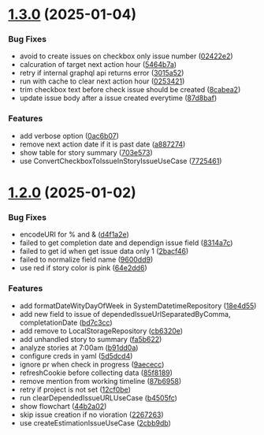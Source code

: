 # [1.3.0](https://github.com/HiromiShikata/npm-cli-github-issue-tower-defence-management/compare/v1.2.0...v1.3.0) (2025-01-04)


### Bug Fixes

* avoid to create issues on checkbox only issue number ([02422e2](https://github.com/HiromiShikata/npm-cli-github-issue-tower-defence-management/commit/02422e269b4c5e530acf931ba12278dcf65e40d4))
* calcuration of target next action hour ([5464b7a](https://github.com/HiromiShikata/npm-cli-github-issue-tower-defence-management/commit/5464b7aaa40d39f72e1daee10121bd651bab876a))
* retry if internal graphql api returns error ([3015a52](https://github.com/HiromiShikata/npm-cli-github-issue-tower-defence-management/commit/3015a527b2c4b00f4ed1165c520ace75043629d9))
* run with cache to clear next action hour ([0253421](https://github.com/HiromiShikata/npm-cli-github-issue-tower-defence-management/commit/0253421a97cf26dc8e14302fc50df01c66f31f69))
* trim checkbox text before check issue should be created ([8cabea2](https://github.com/HiromiShikata/npm-cli-github-issue-tower-defence-management/commit/8cabea210bc4935a2f69b63325110ed35abe5669))
* update issue body after a issue created everytime ([87d8baf](https://github.com/HiromiShikata/npm-cli-github-issue-tower-defence-management/commit/87d8bafadd7bc73c7ec65dd73806d7d7665caef5))


### Features

* add verbose option ([0ac6b07](https://github.com/HiromiShikata/npm-cli-github-issue-tower-defence-management/commit/0ac6b071bbbc33fae62ecc9ae908f9a5ea86a5f7))
* remove next action date if it is past date ([a887274](https://github.com/HiromiShikata/npm-cli-github-issue-tower-defence-management/commit/a88727460e81c16774a322eb02c6a7c17a8038f3))
* show table for story summary ([703e573](https://github.com/HiromiShikata/npm-cli-github-issue-tower-defence-management/commit/703e57304da6593a97f4e92253254f6ef81fabb2))
* use ConvertCheckboxToIssueInStoryIssueUseCase ([7725461](https://github.com/HiromiShikata/npm-cli-github-issue-tower-defence-management/commit/7725461e7f043b5196a350975447cfbfd5af6ed6))

# [1.2.0](https://github.com/HiromiShikata/npm-cli-github-issue-tower-defence-management/compare/v1.1.0...v1.2.0) (2025-01-02)


### Bug Fixes

* encodeURI for % and & ([d4f1a2e](https://github.com/HiromiShikata/npm-cli-github-issue-tower-defence-management/commit/d4f1a2ea4e67b31b14a10ed866d6ea6aef5f133f))
* failed to get completion date and dependign issue field ([8314a7c](https://github.com/HiromiShikata/npm-cli-github-issue-tower-defence-management/commit/8314a7c61e5a549370fa96554be1e1be9d275890))
* failed to get id when get issue data only 1 ([2bacf46](https://github.com/HiromiShikata/npm-cli-github-issue-tower-defence-management/commit/2bacf4677caca918dda7e654d9d944879848611f))
* failed to normalize field name ([9600dd9](https://github.com/HiromiShikata/npm-cli-github-issue-tower-defence-management/commit/9600dd9dd243a459bf123446898a4dee171e3fe1))
* use red if story color is pink ([64e2dd6](https://github.com/HiromiShikata/npm-cli-github-issue-tower-defence-management/commit/64e2dd6a95e00031fe6776456fbc4052128d600e))


### Features

* add formatDateWityDayOfWeek in SystemDatetimeRepository ([18e4d55](https://github.com/HiromiShikata/npm-cli-github-issue-tower-defence-management/commit/18e4d559e802be47e54005f6488d6f4f3747a6bc))
* add new field to issue of dependedIssueUrlSeparatedByComma, completationDate ([bd7c3cc](https://github.com/HiromiShikata/npm-cli-github-issue-tower-defence-management/commit/bd7c3cc368c71de7287823baa0c0d0006bd8256e))
* add remove to LocalStorageRepository ([cb6320e](https://github.com/HiromiShikata/npm-cli-github-issue-tower-defence-management/commit/cb6320eab34caeeafd6cf5a661d6784a8bb7a299))
* add unhandled story to summary ([fa5b622](https://github.com/HiromiShikata/npm-cli-github-issue-tower-defence-management/commit/fa5b622b2eafcc70e78a8755bfb909993c87e552))
* analyze stories at 7:00am ([b91dd0a](https://github.com/HiromiShikata/npm-cli-github-issue-tower-defence-management/commit/b91dd0afbbcd782a5d19080c17da19d7f356b117))
* configure creds in yaml ([5d5dcd4](https://github.com/HiromiShikata/npm-cli-github-issue-tower-defence-management/commit/5d5dcd411f93758e8122f629d14c38215cdbf7da))
* ignore pr when check in progress ([9aececc](https://github.com/HiromiShikata/npm-cli-github-issue-tower-defence-management/commit/9aececc82dfadda71182fcc18e615ef78bf8a696))
* refreshCookie before collecting data ([85f8189](https://github.com/HiromiShikata/npm-cli-github-issue-tower-defence-management/commit/85f8189042b30b1f7393e852e81434a5fb50499b))
* remove mention from working timeline ([87b6958](https://github.com/HiromiShikata/npm-cli-github-issue-tower-defence-management/commit/87b69581811167c4966e9fe6892bc21aa81f8785))
* retry if project is not set ([12cf0be](https://github.com/HiromiShikata/npm-cli-github-issue-tower-defence-management/commit/12cf0bed4a2e394c048d6d6e63a4b900e020e59a))
* run clearDependedIssueURLUseCase ([b4505fc](https://github.com/HiromiShikata/npm-cli-github-issue-tower-defence-management/commit/b4505fcb81cdee4fd9283941e5f27a7425bf64f1))
* show flowchart ([44b2a02](https://github.com/HiromiShikata/npm-cli-github-issue-tower-defence-management/commit/44b2a0259ef72b650e19a894b8170346559c7722))
* skip issue creation if no vioration ([2267263](https://github.com/HiromiShikata/npm-cli-github-issue-tower-defence-management/commit/22672632609b4f06f0b516e98084674439431ac9))
* use createEstimationIssueUseCase ([2cbb9db](https://github.com/HiromiShikata/npm-cli-github-issue-tower-defence-management/commit/2cbb9db3c09a3ca37b4d273c55adb23d04fff40c))
